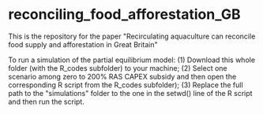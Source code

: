 # reconciling_food_afforestation_GB
This is the repository for the paper "Recirculating aquaculture can reconcile food supply and afforestation in Great Britain" 


To run a simulation of the partial equilibrium model:
(1) Download this whole folder (with the R_codes subfolder) to your machine;
(2) Select one scenario among zero to 200% RAS CAPEX subsidy and then open the corresponding R script from the R_codes subfolder);
(3) Replace the full path to the "simulations" folder to the one in the setwd() line of the R script and then run the script.
